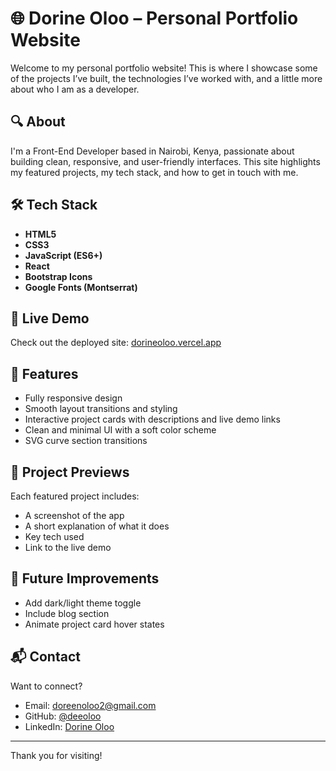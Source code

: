 # 🌐 Dorine Oloo – Personal Portfolio Website

Welcome to my personal portfolio website! This is where I showcase some of the projects I’ve built, the technologies I’ve worked with, and a little more about who I am as a developer.

## 🔍 About

I'm a Front-End Developer based in Nairobi, Kenya, passionate about building clean, responsive, and user-friendly interfaces. This site highlights my featured projects, my tech stack, and how to get in touch with me.

## 🛠️ Tech Stack

- **HTML5**
- **CSS3**
- **JavaScript (ES6+)**
- **React**
- **Bootstrap Icons**
- **Google Fonts (Montserrat)**

## 🚀 Live Demo

Check out the deployed site: [dorineoloo.vercel.app](https://your-deployment-link.vercel.app)

## 📁 Features

- Fully responsive design
- Smooth layout transitions and styling
- Interactive project cards with descriptions and live demo links
- Clean and minimal UI with a soft color scheme
- SVG curve section transitions

## 📸 Project Previews

Each featured project includes:
- A screenshot of the app
- A short explanation of what it does
- Key tech used
- Link to the live demo

## 🧠 Future Improvements

- Add dark/light theme toggle
- Include blog section
- Animate project card hover states

## 📬 Contact

Want to connect?

- Email: [doreenoloo2@gmail.com](mailto:doreenoloo2@gmail.com)  
- GitHub: [@deeoloo](https://github.com/deeoloo)  
- LinkedIn: [Dorine Oloo](https://www.linkedin.com/in/dorine-oloo/)

---

Thank you for visiting!
